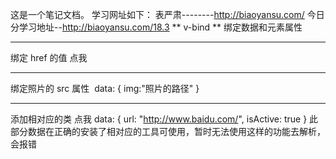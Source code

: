 这是一个笔记文档。
学习网址如下：
表严肃--------http://biaoyansu.com/
今日分学习地址--http://biaoyansu.com/18.3
** v-bind **
绑定数据和元素属性

---

绑定 href 的值
<a v-bind:href="url">点我</a>

---

绑定照片的 src 属性
<img v-bind:src="img">
data: {
img:"照片的路径"
}

---

添加相对应的类
<a :class="active: isActive" :href="url">点我</a>
data: {
url: "http://www.baidu.com/",
isActive: true
}
此部分数据在正确的安装了相对应的工具可使用，暂时无法使用这样的功能去解析，会报错

